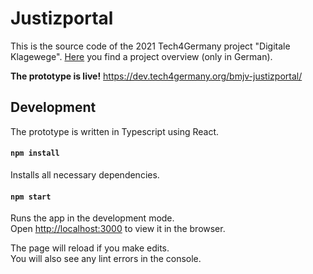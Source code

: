 # Justizportal

This is the source code of the 2021 Tech4Germany project "Digitale Klagewege". [Here](https://tech.4germany.org/project/digitale-klagewege-bmjv/) you find a project overview (only in German). 

**The prototype is live!**
<https://dev.tech4germany.org/bmjv-justizportal/>

## Development

The prototype is written in Typescript using React.

#### `npm install`
Installs all necessary dependencies.

#### `npm start`

Runs the app in the development mode.<br /> Open
[http://localhost:3000](http://localhost:3000) to view it in the browser.

The page will reload if you make edits.<br /> You will also see any lint errors
in the console.

